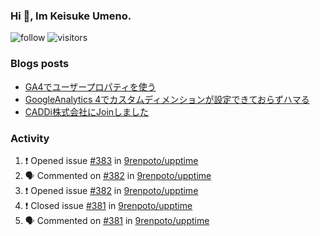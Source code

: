 ### Hi 👋, Im Keisuke Umeno.

<!--
**9renpoto/9renpoto** is a ✨ _special_ ✨ repository because its `README.md` (this file) appears on your GitHub profile.

Here are some ideas to get you started:

- 🔭 I’m currently working on ...
- 🌱 I’m currently learning ...
- 👯 I’m looking to collaborate on ...
- 🤔 I’m looking for help with ...
- 💬 Ask me about ...
- 📫 How to reach me: ...
- 😄 Pronouns: ...
- ⚡ Fun fact: ...
-->

![follow](https://img.shields.io/github/followers/9renpoto?label=Follow&style=social)
![visitors](https://komarev.com/ghpvc/?username=9renpoto&label=Profile%20views&color=0e75b6&style=flat)

### Blogs posts

<!-- BLOG-POST-LIST:START -->
- [GA4でユーザープロパティを使う](https://9renpoto.dev/2021/02/21/google-analytics-4-user-properties/)
- [GoogleAnalytics 4でカスタムディメンションが設定できておらずハマる](https://9renpoto.dev/2021/02/13/google-analytics-4/)
- [CADDi株式会社にJoinしました](https://9renpoto.dev/2020/12/05/join/)
<!-- BLOG-POST-LIST:END -->

### Activity

<!--START_SECTION:activity-->
1. ❗️ Opened issue [#383](https://github.com/9renpoto/upptime/issues/383) in [9renpoto/upptime](https://github.com/9renpoto/upptime)
2. 🗣 Commented on [#382](https://github.com/9renpoto/upptime/issues/382) in [9renpoto/upptime](https://github.com/9renpoto/upptime)
3. ❗️ Opened issue [#382](https://github.com/9renpoto/upptime/issues/382) in [9renpoto/upptime](https://github.com/9renpoto/upptime)
4. ❗️ Closed issue [#381](https://github.com/9renpoto/upptime/issues/381) in [9renpoto/upptime](https://github.com/9renpoto/upptime)
5. 🗣 Commented on [#381](https://github.com/9renpoto/upptime/issues/381) in [9renpoto/upptime](https://github.com/9renpoto/upptime)
<!--END_SECTION:activity-->

<!--START_SECTION:waka-->
<!--END_SECTION:waka-->
